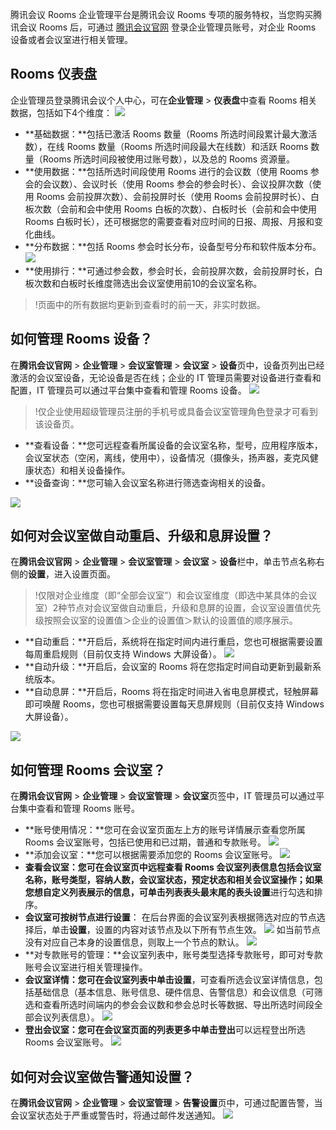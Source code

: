 腾讯会议 Rooms 企业管理平台是腾讯会议 Rooms 专项的服务特权，当您购买腾讯会议 Rooms 后，可通过 [腾讯会议官网](https://meeting.tencent.com) 登录企业管理员账号，对企业 Rooms 设备或者会议室进行相关管理。
 
## Rooms 仪表盘
企业管理员登录腾讯会议个人中心，可在**企业管理** > **仪表盘**中查看 Rooms 相关数据，包括如下4个维度：
![](https://qcloudimg.tencent-cloud.cn/raw/0fd94af2fcbdb538114d294125ecb693.png)
- **基础数据：**包括已激活 Rooms 数量（Rooms 所选时间段累计最大激活数），在线 Rooms 数量（Rooms 所选时间段最大在线数）和活跃 Rooms 数量（Rooms 所选时间段被使用过账号数），以及总的 Rooms 资源量。
- **使用数据：**包括所选时间段使用 Rooms 进行的会议数（使用 Rooms 参会的会议数）、会议时长（使用 Rooms 参会的参会时长）、会议投屏次数（使用 Rooms 会前投屏次数）、会前投屏时长（使用 Rooms 会前投屏时长）、白板次数（会前和会中使用 Rooms 白板的次数）、白板时长（会前和会中使用 Rooms 白板时长），还可根据您的需要查看对应时间的日报、周报、月报和变化曲线。
- **分布数据：**包括 Rooms 参会时长分布，设备型号分布和软件版本分布。
![](https://qcloudimg.tencent-cloud.cn/raw/da7b30b43788c946f3bf40bce0ce809b.png)
- **使用排行：**可通过参会数，参会时长，会前投屏次数，会前投屏时长，白板次数和白板时长维度筛选出会议室使用前10的会议室名称。

>!页面中的所有数据均更新到查看时的前一天，非实时数据。

## 如何管理 Rooms 设备？
在**腾讯会议官网** > **企业管理** > **会议室管理** > **会议室** > **设备**页中，设备页列出已经激活的会议室设备，无论设备是否在线；企业的 IT 管理员需要对设备进行查看和配置，IT 管理员可以通过平台集中查看和管理 Rooms 设备。
![](https://qcloudimg.tencent-cloud.cn/raw/0a3a4368629182d8bb8bba15b62b96eb.png)
>!仅企业使用超级管理员注册的手机号或具备会议室管理角色登录才可看到该设备页。

- **查看设备：**您可远程查看所属设备的会议室名称，型号，应用程序版本，会议室状态（空闲，离线，使用中），设备情况（摄像头，扬声器，麦克风健康状态）和相关设备操作。
- **设备查询：**您可输入会议室名称进行筛选查询相关的设备。

![](https://qcloudimg.tencent-cloud.cn/raw/17fd7877e27a807c17ea6eb5af7c9cf5.png)

## 如何对会议室做自动重启、升级和息屏设置？
在**腾讯会议官网** > **企业管理** > **会议室管理** > **会议室** > **设备**栏中，单击节点名称右侧的**设置**，进入设置页面。
>!仅限对企业维度（即“全部会议室”）和会议室维度（即选中某具体的会议室）2种节点对会议室做自动重启，升级和息屏的设置，会议室设置值优先级按照会议室的设置值＞企业的设置值＞默认的设置值的顺序展示。

- **自动重启：**开启后，系统将在指定时间内进行重启，您也可根据需要设置每周重启规则（目前仅支持 Windows 大屏设备）。
![](https://qcloudimg.tencent-cloud.cn/raw/33b4c33b0b2948a0eb8166458731b850.png)
- **自动升级：**开启后，会议室的 Rooms 将在您指定时间自动更新到最新系统版本。
- **自动息屏：**开启后，Rooms 将在指定时间进入省电息屏模式，轻触屏幕即可唤醒 Rooms，您也可根据需要设置每天息屏规则（目前仅支持 Windows 大屏设备）。

![](https://qcloudimg.tencent-cloud.cn/raw/a4735d4363011a7313b59fb926db942a.png)

## 如何管理 Rooms 会议室？
在**腾讯会议官网** > **企业管理** > **会议室管理** > **会议室**页签中，IT 管理员可以通过平台集中查看和管理 Rooms 账号。
- **账号使用情况：**您可在会议室页面左上方的账号详情展示查看您所属 Rooms 会议室账号，包括已使用和已过期，普通和专款账号。
![](https://qcloudimg.tencent-cloud.cn/raw/184201177e8b6646a275e2288596154e.png)
- **添加会议室：**您可以根据需要添加您的 Rooms 会议室账号。
![](https://qcloudimg.tencent-cloud.cn/raw/5910e455f6cbb9347804709f070513a4.png)
- **查看会议室：**您可在会议室页中远程查看 Rooms 会议室列表信息包括会议室名称，账号类型，容纳人数，会议室状态，预定状态和相关会议室操作；如果您想自定义列表展示的信息，可单击列表表头最末尾的**表头设置**进行勾选和排序。
- **会议室可按树节点进行设置**：
在后台界面的会议室列表根据筛选对应的节点选择后，单击**设置**，设置的内容对该节点及以下所有节点生效。
![](https://qcloudimg.tencent-cloud.cn/raw/e917f66ea7aabe6e81c48cf6378b3255.png)
如当前节点没有对应自己本身的设置信息，则取上一个节点的默认。
![](https://qcloudimg.tencent-cloud.cn/raw/d45a57b94748b5edd7997e19c1181769.png)
- **对专款账号的管理：**会议室列表中，账号类型选择专款账号，即可对专款账号会议室进行相关管理操作。
- **会议室详情：**您可在会议室列表中单击**设置**，可查看所选会议室详情信息，包括基础信息（基本信息、账号信息、硬件信息、告警信息）和会议信息（可筛选和查看所选时间端内的参会会议数和参会总时长等数据、导出所选时间段全部会议列表信息）。
![](https://qcloudimg.tencent-cloud.cn/raw/81082224684448aa3c6c2571978603d9.png)
- **登出会议室：**您可在会议室页面的列表更多中单击**登出**可以远程登出所选 Rooms 会议室账号。
![](https://qcloudimg.tencent-cloud.cn/raw/77ee176a45e8e4cbb5a27447cc3266d1.png)


## 如何对会议室做告警通知设置？
在**腾讯会议官网** > **企业管理** > **会议室管理** > **告警设置**页中，可通过配置告警，当会议室状态处于严重或警告时，将通过邮件发送通知。
![](https://qcloudimg.tencent-cloud.cn/raw/112d7fd91887220c9290db2d45769a73.png)
 
